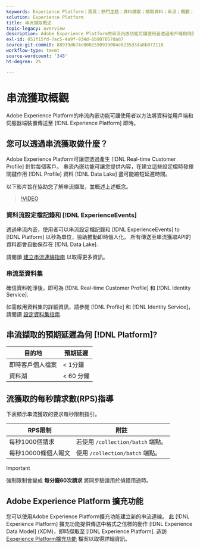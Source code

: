 ```yaml
---
keywords: Experience Platform；首頁；熱門主題；資料擷取；擷取資料；串流；概觀；串流擷取；延遲；串流延遲；
solution: Experience Platform
title: 串流擷取概述
topic-legacy: overview
description: Adobe Experience Platform的串流內嵌功能可讓使用者透過用戶端和伺服器端裝置，即時傳送資料至Experience Platform。
exl-id: 851f15fd-7ac5-4a9f-934d-6b907057da87
source-git-commit: 88939d674c0002590939004e0235d3da8b072118
workflow-type: tm+mt
source-wordcount: '348'
ht-degree: 2%

---
```


# 串流獲取概觀

Adobe Experience Platform的串流內嵌功能可讓使用者以方法將資料從用戶端和伺服器端裝置傳送至 [!DNL Experience Platform] 即時。

## 您可以透過串流獲取做什麼？

Adobe Experience Platform可讓您透過產生 [!DNL Real-time Customer Profile] 針對每個客戶。 串流內嵌功能可讓您提供內容，在建立這些設定檔時發揮關鍵作用 [!DNL Profile] 資料 [!DNL Data Lake] 盡可能縮短延遲時間。

以下影片旨在協助您了解串流擷取，並概述上述概念。

>[!VIDEO](https://video.tv.adobe.com/v/28425?quality=12&learn=on)

### 資料流設定檔記錄和 [!DNL ExperienceEvents]

透過串流內嵌，使用者可以串流設定檔記錄和 [!DNL ExperienceEvents] to [!DNL Platform] 以秒為單位，協助推動即時個人化。 所有傳送至串流獲取API的資料都會自動保存在 [!DNL Data Lake].

請閱讀 [建立串流連線指南](../tutorials/create-streaming-connection.md) 以取得更多資訊。

### 串流至資料集

確信資料乾淨後，即可為 [!DNL Real-time Customer Profile] 和 [!DNL Identity Service].

如需啟用資料集的詳細資訊，請參閱 [!DNL Profile] 和 [!DNL Identity Service]，請閱讀 [設定資料集指南](../../profile/tutorials/dataset-configuration.md).

## 串流擷取的預期延遲為何 [!DNL Platform]?

| 目的地 | 預期延遲 |
| --------- | ---------------- |
| 即時客戶個人檔案 | &lt; 1分鐘 |
| 資料湖 | &lt; 60 分鐘 |

## 流獲取的每秒請求數(RPS)指導

下表顯示串流獲取的要求每秒限制指引。

| RPS限制 | 附註 |
| --- | --- |
| 每秒1000個請求 | 若使用 `/collection/batch` 端點。 |
| 每秒10000條個人報文 | 使用 `/collection/batch` 端點。 |

>[!IMPORTANT]
>
>強制限制會變成 **每分鐘60次請求** 將同步驗證用於偵錯用途時。

## Adobe Experience Platform 擴充功能

您可以使用Adobe Experience Platform擴充功能建立新的串流連線。 此 [!DNL Experience Platform] 擴充功能提供傳送中格式之信標的動作 [!DNL Experience Data Model] (XDM)，即時擷取至 [!DNL Experience Platform]. 造訪 [Experience Platform擴充功能](../../tags/extensions/client/sdk/overview.md) 檔案以取得詳細資訊。
